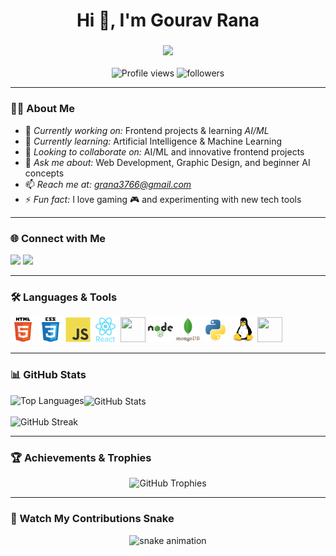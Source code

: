 <h1 align="center">Hi 👋, I'm Gourav Rana</h1>
<h3 align="center">
  <a href="https://git.io/typing-svg">
    <img src="https://readme-typing-svg.herokuapp.com?font=Fira+Code&pause=1000&color=0E75B6&center=true&vCenter=true&width=500&lines=Frontend+Developer;Aspiring+AI+%26+ML+Engineer;Graphic+Designer;Tech+Enthusiast;Lifelong+Learner">
  </a>
</h3>

<p align="center">
  <img src="https://komarev.com/ghpvc/?username=gouravrana94&label=Profile%20views&color=0e75b6&style=flat" alt="Profile views" />
  <img src="https://img.shields.io/github/followers/gouravrana94?label=Followers&style=social" alt="followers" />
</p>

---

### 👨‍💻 About Me  
- 🔭 *Currently working on:* Frontend projects & learning *AI/ML*  
- 🌱 *Currently learning:* Artificial Intelligence & Machine Learning  
- 🤝 *Looking to collaborate on:* AI/ML and innovative frontend projects  
- 💬 *Ask me about:* Web Development, Graphic Design, and beginner AI concepts  
- 📫 *Reach me at:* *grana3766@gmail.com*  
- ⚡ *Fun fact:* I love gaming 🎮 and experimenting with new tech tools  

---

### 🌐 Connect with Me  
<p align="left">
<a href="https://linkedin.com/in/gourav rana" target="_blank"><img src="https://img.shields.io/badge/LinkedIn-0A66C2?style=for-the-badge&logo=linkedin&logoColor=white"/></a>
<a href="https://instagram.com/gourrav_0" target="_blank"><img src="https://img.shields.io/badge/Instagram-E4405F?style=for-the-badge&logo=instagram&logoColor=white"/></a>
</p>

---

### 🛠 Languages & Tools  
<p>
  <img src="https://raw.githubusercontent.com/devicons/devicon/master/icons/html5/html5-original-wordmark.svg" width="40" height="40"/>
  <img src="https://raw.githubusercontent.com/devicons/devicon/master/icons/css3/css3-original-wordmark.svg" width="40" height="40"/>
  <img src="https://raw.githubusercontent.com/devicons/devicon/master/icons/javascript/javascript-original.svg" width="40" height="40"/>
  <img src="https://raw.githubusercontent.com/devicons/devicon/master/icons/react/react-original-wordmark.svg" width="40" height="40"/>
  <img src="https://reactnative.dev/img/header_logo.svg" width="40" height="40"/>
  <img src="https://raw.githubusercontent.com/devicons/devicon/master/icons/nodejs/nodejs-original-wordmark.svg" width="40" height="40"/>
  <img src="https://raw.githubusercontent.com/devicons/devicon/master/icons/mongodb/mongodb-original-wordmark.svg" width="40" height="40"/>
  <img src="https://raw.githubusercontent.com/devicons/devicon/master/icons/python/python-original.svg" width="40" height="40"/>
  <img src="https://raw.githubusercontent.com/devicons/devicon/master/icons/linux/linux-original.svg" width="40" height="40"/>
  <img src="https://www.vectorlogo.zone/logos/adobe_illustrator/adobe_illustrator-icon.svg" width="40" height="40"/>
</p>

---

### 📊 GitHub Stats  
<p>
  <img align="left" src="https://github-readme-stats.vercel.app/api/top-langs/?username=gouravrana94&layout=compact&theme=tokyonight" alt="Top Languages"/>
</p>
<p>
  <img align="center" src="https://github-readme-stats.vercel.app/api?username=gouravrana94&show_icons=true&theme=tokyonight" alt="GitHub Stats"/>
</p>
<p>
  <img align="center" src="https://github-readme-streak-stats.herokuapp.com/?user=gouravrana94&theme=tokyonight" alt="GitHub Streak"/>
</p>

---

### 🏆 Achievements & Trophies  
<p align="center">
  <img src="https://github-profile-trophy.vercel.app/?username=gouravrana94&theme=tokyonight&no-frame=true&row=1&column=6" alt="GitHub Trophies"/>
</p>

---

### 🐍 Watch My Contributions Snake  
<p align="center">
  <img src="https://github.com/gouravrana94/gouravrana94/blob/output/github-contribution-grid-snake.svg" alt="snake animation" />
</p>
